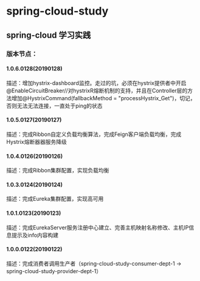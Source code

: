 # spring-cloud-study
## spring-cloud 学习实践
### 版本节点：
#### 1.0.6.0128(20190128)
描述：增加hystrix-dashboard监控。走过的坑，必须在hystrix提供者中开启@EnableCircuitBreaker//对hystrixR熔断机制的支持，并且在Controller层的方法增加@HystrixCommand(fallbackMethod = "processHystrix_Get")，切记，否则无法无法连接，一直处于ping的状态
#### 1.0.5.0127(20190127)
描述：完成Ribbon自定义负载均衡算法，完成Feign客户端负载均衡，完成Hystrix熔断器器服务降级
#### 1.0.4.0126(20190126)
描述：完成Ribbon集群配置，实现负载均衡
#### 1.0.3.0124(20190124)
描述：完成Eureka集群配置，实现高可用
#### 1.0.1.0123(20190123)
描述：完成EurekaServer服务注册中心建立、完善主机映射名称修改、主机IP信息提示及info内容构建
#### 1.0.0.0122(20190122)
描述：完成消费者调用生产者（spring-cloud-study-consumer-dept-1 -> spring-cloud-study-provider-dept-1）
